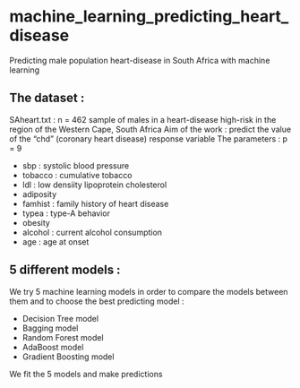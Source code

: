 # machine_learning_predicting_heart_disease
Predicting male population heart-disease in South Africa with machine learning

## The dataset : 
SAheart.txt :  n = 462 sample of males in a heart-disease high-risk in the region of the Western Cape, South Africa 
Aim of the work :  predict the value of the “chd” (coronary heart disease) response variable
The parameters : p = 9
- sbp : systolic blood pressure
- tobacco : cumulative tobacco
- ldl : low densiity lipoprotein cholesterol
- adiposity
- famhist : family history of heart disease
- typea	: type-A behavior
- obesity
- alcohol : current alcohol consumption
- age : age at onset

## 5 different models :

We try 5 machine learning models in order to compare the models between them and to choose the best predicting model : 
- Decision Tree model
- Bagging model
- Random Forest model
- AdaBoost model
- Gradient Boosting model

We fit the 5 models and make predictions
